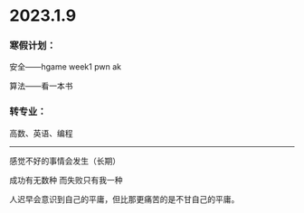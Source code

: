 # 2023.1.9

### 寒假计划：

安全——hgame week1 pwn ak

算法——看一本书

### 转专业：

高数、英语、编程

------

感觉不好的事情会发生（长期）

成功有无数种 而失败只有我一种

人迟早会意识到自己的平庸，但比那更痛苦的是不甘自己的平庸。




